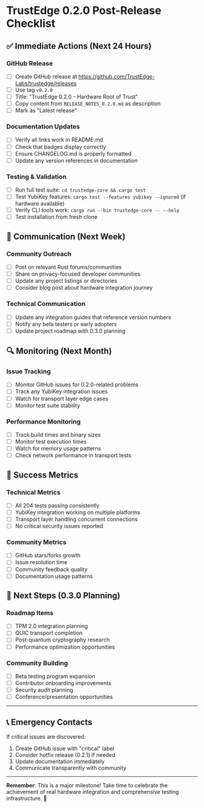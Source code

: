 # TrustEdge 0.2.0 Post-Release Checklist

## ✅ **Immediate Actions (Next 24 Hours)**

### GitHub Release
- [ ] Create GitHub release at https://github.com/TrustEdge-Labs/trustedge/releases
- [ ] Use tag `v0.2.0` 
- [ ] Title: "TrustEdge 0.2.0 - Hardware Root of Trust"
- [ ] Copy content from `RELEASE_NOTES_0.2.0.md` as description
- [ ] Mark as "Latest release"

### Documentation Updates
- [ ] Verify all links work in README.md
- [ ] Check that badges display correctly
- [ ] Ensure CHANGELOG.md is properly formatted
- [ ] Update any version references in documentation

### Testing & Validation
- [ ] Run full test suite: `cd trustedge-core && cargo test`
- [ ] Test YubiKey features: `cargo test --features yubikey --ignored` (if hardware available)
- [ ] Verify CLI tools work: `cargo run --bin trustedge-core -- --help`
- [ ] Test installation from fresh clone

## 📢 **Communication (Next Week)**

### Community Outreach
- [ ] Post on relevant Rust forums/communities
- [ ] Share on privacy-focused developer communities  
- [ ] Update any project listings or directories
- [ ] Consider blog post about hardware integration journey

### Technical Communication
- [ ] Update any integration guides that reference version numbers
- [ ] Notify any beta testers or early adopters
- [ ] Update project roadmap with 0.3.0 planning

## 🔍 **Monitoring (Next Month)**

### Issue Tracking
- [ ] Monitor GitHub issues for 0.2.0-related problems
- [ ] Track any YubiKey integration issues
- [ ] Watch for transport layer edge cases
- [ ] Monitor test suite stability

### Performance Monitoring
- [ ] Track build times and binary sizes
- [ ] Monitor test execution times
- [ ] Watch for memory usage patterns
- [ ] Check network performance in transport tests

## 🎯 **Success Metrics**

### Technical Metrics
- [ ] All 204 tests passing consistently
- [ ] YubiKey integration working on multiple platforms
- [ ] Transport layer handling concurrent connections
- [ ] No critical security issues reported

### Community Metrics
- [ ] GitHub stars/forks growth
- [ ] Issue resolution time
- [ ] Community feedback quality
- [ ] Documentation usage patterns

## 🚀 **Next Steps (0.3.0 Planning)**

### Roadmap Items
- [ ] TPM 2.0 integration planning
- [ ] QUIC transport completion
- [ ] Post-quantum cryptography research
- [ ] Performance optimization opportunities

### Community Building
- [ ] Beta testing program expansion
- [ ] Contributor onboarding improvements
- [ ] Security audit planning
- [ ] Conference/presentation opportunities

---

## 📞 **Emergency Contacts**

If critical issues are discovered:
1. Create GitHub issue with "critical" label
2. Consider hotfix release (0.2.1) if needed
3. Update documentation immediately
4. Communicate transparently with community

---

**Remember**: This is a major milestone! Take time to celebrate the achievement of real hardware integration and comprehensive testing infrastructure. 🎉
